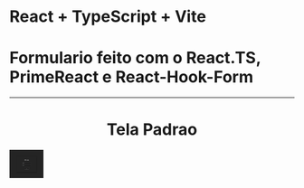 # React + TypeScript + Vite


<h1>Formulario feito com o React.TS, PrimeReact e React-Hook-Form</h1>

<hr/>

<div style="inline-block">

  <h1 align="center">Tela Padrao</h1>

  <img align="center" height="50" width="60" src="./ReadMeImages/paginaNormal.png">

<div>